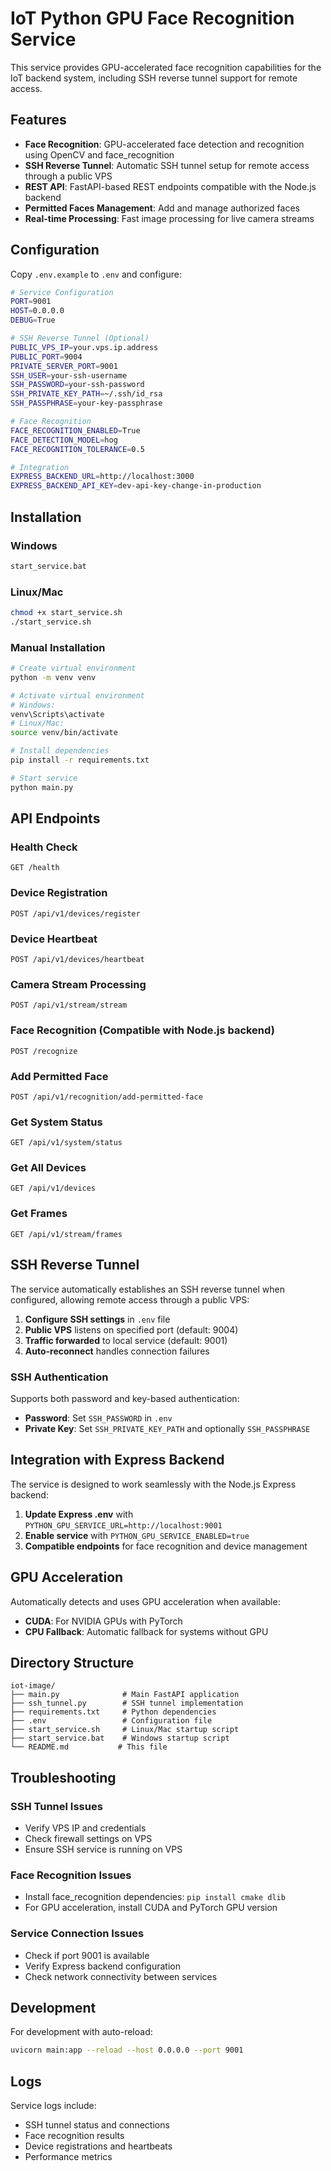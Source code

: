# IoT Python GPU Face Recognition Service

This service provides GPU-accelerated face recognition capabilities for the IoT backend system, including SSH reverse tunnel support for remote access.

## Features

- **Face Recognition**: GPU-accelerated face detection and recognition using OpenCV and face_recognition
- **SSH Reverse Tunnel**: Automatic SSH tunnel setup for remote access through a public VPS
- **REST API**: FastAPI-based REST endpoints compatible with the Node.js backend
- **Permitted Faces Management**: Add and manage authorized faces
- **Real-time Processing**: Fast image processing for live camera streams

## Configuration

Copy `.env.example` to `.env` and configure:

```bash
# Service Configuration
PORT=9001
HOST=0.0.0.0
DEBUG=True

# SSH Reverse Tunnel (Optional)
PUBLIC_VPS_IP=your.vps.ip.address
PUBLIC_PORT=9004
PRIVATE_SERVER_PORT=9001
SSH_USER=your-ssh-username
SSH_PASSWORD=your-ssh-password
SSH_PRIVATE_KEY_PATH=~/.ssh/id_rsa
SSH_PASSPHRASE=your-key-passphrase

# Face Recognition
FACE_RECOGNITION_ENABLED=True
FACE_DETECTION_MODEL=hog
FACE_RECOGNITION_TOLERANCE=0.5

# Integration
EXPRESS_BACKEND_URL=http://localhost:3000
EXPRESS_BACKEND_API_KEY=dev-api-key-change-in-production
```

## Installation

### Windows
```cmd
start_service.bat
```

### Linux/Mac
```bash
chmod +x start_service.sh
./start_service.sh
```

### Manual Installation
```bash
# Create virtual environment
python -m venv venv

# Activate virtual environment
# Windows:
venv\Scripts\activate
# Linux/Mac:
source venv/bin/activate

# Install dependencies
pip install -r requirements.txt

# Start service
python main.py
```

## API Endpoints

### Health Check
```
GET /health
```

### Device Registration
```
POST /api/v1/devices/register
```

### Device Heartbeat
```
POST /api/v1/devices/heartbeat
```

### Camera Stream Processing
```
POST /api/v1/stream/stream
```

### Face Recognition (Compatible with Node.js backend)
```
POST /recognize
```

### Add Permitted Face
```
POST /api/v1/recognition/add-permitted-face
```

### Get System Status
```
GET /api/v1/system/status
```

### Get All Devices
```
GET /api/v1/devices
```

### Get Frames
```
GET /api/v1/stream/frames
```

## SSH Reverse Tunnel

The service automatically establishes an SSH reverse tunnel when configured, allowing remote access through a public VPS:

1. **Configure SSH settings** in `.env` file
2. **Public VPS** listens on specified port (default: 9004)
3. **Traffic forwarded** to local service (default: 9001)
4. **Auto-reconnect** handles connection failures

### SSH Authentication

Supports both password and key-based authentication:

- **Password**: Set `SSH_PASSWORD` in `.env`
- **Private Key**: Set `SSH_PRIVATE_KEY_PATH` and optionally `SSH_PASSPHRASE`

## Integration with Express Backend

The service is designed to work seamlessly with the Node.js Express backend:

1. **Update Express .env** with `PYTHON_GPU_SERVICE_URL=http://localhost:9001`
2. **Enable service** with `PYTHON_GPU_SERVICE_ENABLED=true`
3. **Compatible endpoints** for face recognition and device management

## GPU Acceleration

Automatically detects and uses GPU acceleration when available:

- **CUDA**: For NVIDIA GPUs with PyTorch
- **CPU Fallback**: Automatic fallback for systems without GPU

## Directory Structure

```
iot-image/
├── main.py              # Main FastAPI application
├── ssh_tunnel.py        # SSH tunnel implementation
├── requirements.txt     # Python dependencies
├── .env                 # Configuration file
├── start_service.sh     # Linux/Mac startup script
├── start_service.bat    # Windows startup script
└── README.md           # This file
```

## Troubleshooting

### SSH Tunnel Issues
- Verify VPS IP and credentials
- Check firewall settings on VPS
- Ensure SSH service is running on VPS

### Face Recognition Issues
- Install face_recognition dependencies: `pip install cmake dlib`
- For GPU acceleration, install CUDA and PyTorch GPU version

### Service Connection Issues
- Check if port 9001 is available
- Verify Express backend configuration
- Check network connectivity between services

## Development

For development with auto-reload:
```bash
uvicorn main:app --reload --host 0.0.0.0 --port 9001
```

## Logs

Service logs include:
- SSH tunnel status and connections
- Face recognition results
- Device registrations and heartbeats
- Performance metrics
